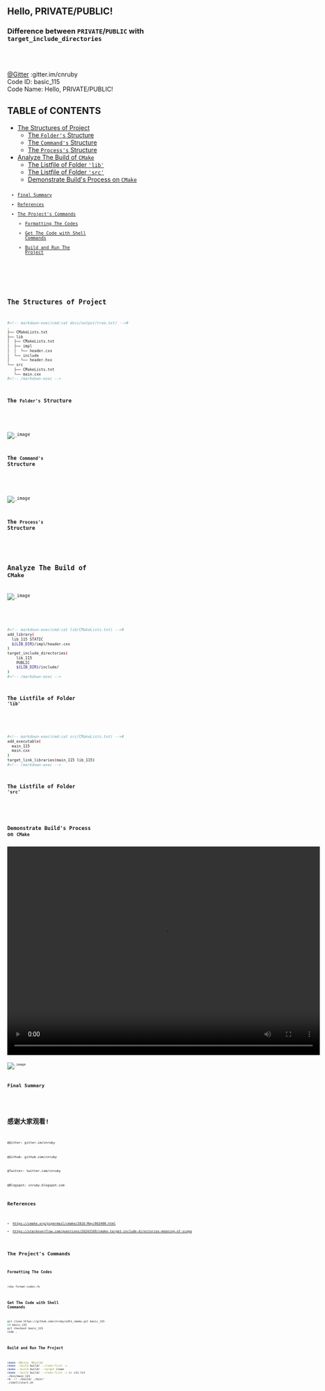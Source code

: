 <h2>Hello, PRIVATE/PUBLIC!</h2>
<h3>Difference between <code>PRIVATE</code>/<code>PUBLIC</code> with <code>target_include_directories</code></h3>
</br>
</br>

[@Gitter](https://gitter.im/cnruby) :gitter.im/cnruby<br/>
Code ID: basic_115</br>
Code Name: Hello, PRIVATE/PUBLIC!</br>
<p class ="fragment" data-audio-src="docs/115/audio/basic_115-01.m4a"></p>



<h2>TABLE of CONTENTS</h2>

- [The Structures of Project](#the-structures-of-project)
  - [The <code>Folder's</code> Structure](#the-folders-structure)
  - [The <code>Command's</code> Structure](#the-commands-structure)
  - [The <code>Process's</code> Structure](#the-processs-structure)
- [Analyze The Build of <code>CMake</code>](#analyze-the-build-of-cmake)
  - [The Listfile of Folder <code>'lib'</code>](#the-listfile-of-folder-lib)
  - [The Listfile of Folder <code>'src'</code>](#the-listfile-of-folder-src)
  - [Demonstrate Build's Process on <code>CMake<code>](#demonstrate-builds-process-on-codecmakecode)
- [Final Summary](#final-summary)
- [References](#references)
- [The Project's Commands](#the-projects-commands)
  - [Formatting The Codes](#formatting-the-codes)
  - [Get The Code with Shell Commands](#get-the-code-with-shell-commands)
  - [Build and Run The Project](#build-and-run-the-project)
<p class ="fragment" data-audio-src="docs/115/audio/basic_115-02.m4a"></p>



## The Structures of Project
```bash
#<!-- markdown-exec(cmd:cat docs/output/tree.txt) -->#
.
├── CMakeLists.txt
├── lib
│  ├── CMakeLists.txt
│  ├── impl
│  │  └── header.cxx
│  └── include
│     └── header.hxx
└── src
   ├── CMakeLists.txt
   └── main.cxx
#<!-- /markdown-exec -->
```
### The <code>Folder's</code> Structure
<p class ="fragment" data-audio-src="docs/115/audio/basic_115-03.m4a"></p>



![_image](docs/115/image/what-command.png)
### The <code>Command's</code> Structure
<p class ="fragment" data-audio-src="docs/115/audio/basic_115-04.m4a"></p>



![_image](docs/115/image/what-process.png)
### The <code>Process's</code> Structure
<p class ="fragment" data-audio-src="docs/115/audio/basic_115-05.m4a"></p>



## Analyze The Build of <code>CMake</code>
![_image](./docs/115/image/basic_115-06.png)
<p class ="fragment" data-audio-src="docs/115/audio/basic_115-06.m4a"></p>



```bash
#<!-- markdown-exec(cmd:cat lib/CMakeLists.txt) -->#
add_library(
  lib_115 STATIC
  ${LIB_DIR}/impl/header.cxx
)
target_include_directories(
    lib_115
    PUBLIC
    ${LIB_DIR}/include/
)
#<!-- /markdown-exec -->
```
### The Listfile of Folder <code>'lib'</code>
<p class ="fragment" data-audio-src="docs/115/audio/basic_115-07.m4a"></p>



```bash
#<!-- markdown-exec(cmd:cat src/CMakeLists.txt) -->#
add_executable(
  main_115
  main.cxx
)
target_link_libraries(main_115 lib_115)
#<!-- /markdown-exec -->
```
### The Listfile of Folder <code>'src'</code>
<p class ="fragment" data-audio-src="docs/115/audio/basic_115-08.m4a"></p>



### Demonstrate Build's Process on <code>CMake<code>
<video width="720" height="480" controls data-autoplay>
  <source src="docs/115/video/basic_115-09.mov" autoplay=true type="video/mp4">
</video>



![_image](docs/115/image/what-process.png)
## Final Summary
<p class ="fragment" data-audio-src="docs/115/audio/basic_115-10.m4a"></p>



<h1><!-- markdown-exec(cmd:echo "感谢大家观看!") -->感谢大家观看!<!-- /markdown-exec --></h1>

@Gitter: gitter.im/cnruby<br/>

@Github: github.com/cnruby<br/>

@Twitter: twitter.com/cnruby<br/>

@Blogspot: cnruby.blogspot.com



## References
- https://cmake.org/pipermail/cmake/2016-May/063400.html
- https://stackoverflow.com/questions/26243169/cmake-target-include-directories-meaning-of-scope



## The Project's Commands



### Formatting The Codes
```bash
ruby format-codes.rb
```


### Get The Code with Shell Commands
```bash
git clone https://github.com/cnruby/w3h1_cmake.git basic_115
cd basic_115
git checkout basic_115
code .
```



### Build and Run The Project
```bash
cmake -GNinja -Bbuild/
cmake --build build/ --clean-first -v
cmake --build build/ --target clean
cmake --build build/ --clean-first -v &> v11.txt
./bin/main_115
rm -rf ./build/ ./bin/*
./shell/start.sh
```
